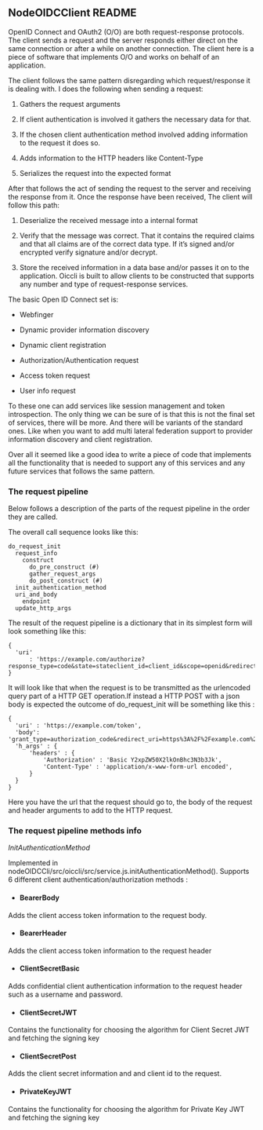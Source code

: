 ## NodeOIDCClient README

OpenID Connect and OAuth2 (O/O) are both request-response protocols. The client
sends a request and the server responds either direct on the same connection or
after a while on another connection. The client here is a piece of software that
implements O/O and works on behalf of an application.

The client follows the same pattern disregarding which request/response it is
dealing with. I does the following when sending a request:

1. Gathers the request arguments

2. If client authentication is involved it gathers the necessary data for that.

3. If the chosen client authentication method involved adding information to
the request it does so.

4. Adds information to the HTTP headers like Content-Type

5. Serializes the request into the expected format


After that follows the act of sending the request to the server and receiving the 
response from it. Once the response have
been received, The client will follow this path:

1. Deserialize the received message into a internal format

2. Verify that the message was correct. That it contains the required claims and 
that all claims are of the correct data type. If it’s signed and/or encrypted
verify signature and/or decrypt.

3. Store the received information in a data base and/or passes it on to the 
application. Oiccli is built to allow clients to be constructed that supports any 
number and type of request-response services. 

The basic Open ID Connect set is:

* Webfinger

* Dynamic provider information discovery

* Dynamic client registration

* Authorization/Authentication request

* Access token request

* User info request

To these one can add services like session management and token introspection. The
only thing we can be sure of is that this is not the final set of services, there
will be more. And there will be variants of the standard ones. Like when you want 
to add multi lateral federation support to provider information discovery and
client registration.

Over all it seemed like a good idea to write a piece of code that implements all 
the functionality that is needed to support any of this services and any future 
services that follows the same pattern.


### The request pipeline
Below follows a description of the parts of the request pipeline in the order they
are called.

The overall call sequence looks like this:

```
do_request_init
  request_info
    construct
      do_pre_construct (#)
      gather_request_args
      do_post_construct (#)
  init_authentication_method
  uri_and_body
    endpoint
  update_http_args
```
  
The result of the request pipeline is a dictionary that in its simplest form will
look something like this:

```
{
  'uri'
      : 'https://example.com/authorize?response_type=code&state=stateclient_id=client_id&scope=openid&redirect_uri=https%3A%2F%2Fexample.com%2Fcli%2Fauthz_cb&nonce=P1B1nPCnzU4Mwg1hjzxkrA3DmnMQKPWl'
}
```

It will look like that when the request is to be transmitted as the urlencoded query
part of a HTTP GET operation.If instead a HTTP POST with a json body is expected the
outcome of do_request_init will be something like this :

``` 
{
  'uri' : 'https://example.com/token',
  'body': 'grant_type=authorization_code&redirect_uri=https%3A%2F%2Fexample.com%2Fcli%2Fauthz_cb&code=access_code&client_id=client_id',
  'h_args' : {
      'headers' : {
          'Authorization' : 'Basic Y2xpZW50X2lkOnBhc3N3b3Jk',
          'Content-Type' : 'application/x-www-form-url encoded',
      }
  }
}
```

Here you have the url that the request should go to, the body of the request and header 
arguments to add to the HTTP request.

### The request pipeline methods info
*InitAuthenticationMethod*

Implemented in nodeOIDCCli/src/oiccli/src/service.js.initAuthenticationMethod(). Supports
6 different client authentication/authorization methods : 

* #### BearerBody 
Adds the client access token information to the request body.

* #### BearerHeader 
Adds the client access token information to the request header

* #### ClientSecretBasic 
Adds confidential client authentication information to the request header such as a username
and password.

* #### ClientSecretJWT
Contains the functionality for choosing the algorithm for Client Secret JWT and fetching the 
signing key

* #### ClientSecretPost
Adds the client secret information and and client id to the request. 

* #### PrivateKeyJWT
Contains the functionality for choosing the algorithm for Private Key JWT and fetching the 
signing key
